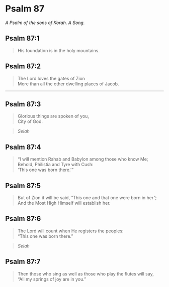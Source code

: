 # Psalm 87

_A Psalm of the sons of Korah. A Song._

## Psalm 87:1

> His foundation is in the holy mountains.

## Psalm 87:2

> The Lord loves the gates of Zion  
> More than all the other dwelling places of Jacob.

---

## Psalm 87:3

> Glorious things are spoken of you,  
> City of God.

> _Selah_

## Psalm 87:4

> “I will mention Rahab and Babylon among those who know Me;  
> Behold, Philistia and Tyre with Cush:  
> ‘This one was born there.’”

## Psalm 87:5

> But of Zion it will be said, “This one and that one were born in her”;  
> And the Most High Himself will establish her.

## Psalm 87:6

> The Lord will count when He registers the peoples:  
> “This one was born there.”

> _Selah_

## Psalm 87:7

> Then those who sing as well as those who play the flutes will say,  
> “All my springs of joy are in you.”

